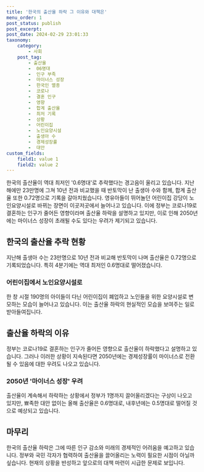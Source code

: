 ```yaml
---
title: '한국의 출산율 하락 그 이유와 대책은'
menu_order: 1
post_status: publish
post_excerpt: 
post_date: 2024-02-29 23:01:33
taxonomy:
    category:
        - 사회
    post_tag:
        - 출산율
        -  06명대
        -  인구 부족
        -  마이너스 성장
        -  한국인 멸종
        -  코로나
        -  결혼 인구
        -  영향
        -  합계 출산율
        -  최저 기록
        -  상황
        -  어린이집
        -  노인요양시설
        -  출생아 수
        -  경제성장률
        -  대안
custom_fields:
    field1: value 1
    field2: value 2
---
```


한국의 출산율이 역대 최저인 '0.6명대'로 추락했다는 경고음이 울리고 있습니다. 지난해에만 23만명에 그쳐 10년 전과 비교했을 때 반토막이 난 출생아 수와 함께, 합계 출산율 또한 0.72명으로 기록을 갈아치웠습니다. 영유아들이 뛰어놀던 어린이집 강당이 노인요양시설로 바뀌는 장면이 이곳저곳에서 늘어나고 있습니다. 이에 정부는 코로나19로 결혼하는 인구가 줄어든 영향이라며 출산율 하락을 설명하고 있지만, 이로 인해 2050년에는 마이너스 성장이 초래될 수도 있다는 우려가 제기되고 있습니다.
## 한국의 출산율 추락 현황
지난해 출생아 수는 23만명으로 10년 전과 비교해 반토막이 나며 출산율은 0.72명으로 기록되었습니다. 특히 4분기에는 역대 최저인 0.6명대로 떨어졌습니다.
### 어린이집에서 노인요양시설로
한 창 시절 190명의 아이들이 다닌 어린이집이 폐업하고 노인들을 위한 요양시설로 변모하는 모습이 늘어나고 있습니다. 이는 출산율 하락의 현실적인 모습을 보여주는 일로 받아들여집니다.
## 출산율 하락의 이유
정부는 코로나19로 결혼하는 인구가 줄어든 영향으로 출산율이 하락했다고 설명하고 있습니다. 그러나 이러한 상황이 지속된다면 2050년에는 경제성장률이 마이너스로 전환될 수 있음에 대한 우려도 나오고 있습니다.
### 2050년 '마이너스 성장' 우려
출산율이 계속해서 하락하는 상황에서 정부가 1명까지 끌어올리겠다는 구상이 나오고 있지만, 뾰족한 대안 없이는 올해 출산율은 0.6명대로, 내후년에는 0.5명대로 떨어질 것으로 예상되고 있습니다.
## 마무리
한국의 출산율 하락은 그에 따른 인구 감소와 미래의 경제적인 어려움을 예고하고 있습니다. 정부와 국민 각자가 협력하여 출산율을 끌어올리는 노력이 필요한 시점이 아닐까 싶습니다. 현재의 상황을 반성하고 앞으로의 대책 마련이 시급한 문제로 보입니다.
